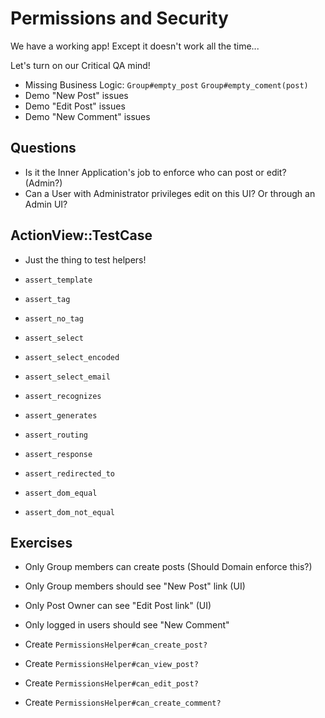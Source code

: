 Permissions and Security
========================

We have a working app! Except it doesn't work all the time...

Let's turn on our Critical QA mind!

* Missing Business Logic: `Group#empty_post` `Group#empty_coment(post)`
* Demo "New Post" issues
* Demo "Edit Post" issues
* Demo "New Comment" issues

Questions
---------

* Is it the Inner Application's job to enforce who can post or edit? (Admin?)
* Can a User with Administrator privileges edit on this UI? Or through an Admin UI?

ActionView::TestCase
--------------------

* Just the thing to test helpers!

* `assert_template`
* `assert_tag`
* `assert_no_tag`
* `assert_select`
* `assert_select_encoded`
* `assert_select_email`
* `assert_recognizes`
* `assert_generates`
* `assert_routing`
* `assert_response`
* `assert_redirected_to`
* `assert_dom_equal`
* `assert_dom_not_equal`

Exercises
---------

* Only Group members can create posts (Should Domain enforce this?)
* Only Group members should see "New Post" link (UI)
* Only Post Owner can see "Edit Post link" (UI)
* Only logged in users should see "New Comment"


* Create `PermissionsHelper#can_create_post?`
* Create `PermissionsHelper#can_view_post?`
* Create `PermissionsHelper#can_edit_post?`
* Create `PermissionsHelper#can_create_comment?`
